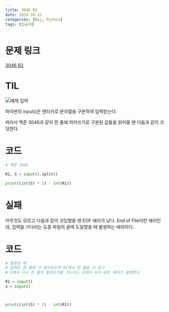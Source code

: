 ```yaml
---
title: 3046 R2
date: 2024-10-25
categories: [Boj, Python]
tags: [입출력]
---
```

# 문제 링크
[3046 R2](https://www.acmicpc.net/problem/3046)

# TIL

![예제 입력](https://github.com/user-attachments/assets/ceb77b3b-635e-4356-a5ba-fa6ba7e341b5)

파이썬의 input()은 엔터키로 문자열을 구분하여 입력받는다. 

따라서 백준 3046과 같이 한 줄에 띄어쓰기로 구분된 값들을 읽어올 땐 다음과 같이 코딩한다.

# 코드
```python
# 백준 3046

R1, S = input().split()

print((int(S) * 2) - int(R1))
```

# 실패

아무것도 모르고 다음과 같이 코딩했을 땐 EOF 에러가 났다. 
End of File이란 에러인데, 입력을 기다리는 도중 파일의 끝에 도달했을 때 발생하는 에러이다.

# 코드
```python
# 잘못된 예
# 입력은 한 줄에 다 들어오는데 R1에서 한 줄을 다 받고 
# S에서 다시 한 줄이 들어오기를 기다리는 상태가 되어 EOF 에러가 발생한다.

R1 = input()
S = input()



print((int(S) * 2) - int(R1))
```
